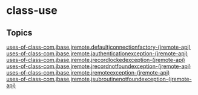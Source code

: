 # class-use

## Topics

[uses-of-class-com.jbase.jremote.defaultjconnectionfactory-(jremote-api)](./uses-of-class-com.jbase.jremote.defaultjconnectionfactory-(jremote-api))  
[uses-of-class-com.jbase.jremote.jauthenticationexception-(jremote-api)](./uses-of-class-com.jbase.jremote.jauthenticationexception-(jremote-api))  
[uses-of-class-com.jbase.jremote.jrecordlockedexception-(jremote-api)](./uses-of-class-com.jbase.jremote.jrecordlockedexception-(jremote-api))  
[uses-of-class-com.jbase.jremote.jrecordnotfoundexception-(jremote-api)](./uses-of-class-com.jbase.jremote.jrecordnotfoundexception-(jremote-api))  
[uses-of-class-com.jbase.jremote.jremoteexception-(jremote-api)](./uses-of-class-com.jbase.jremote.jremoteexception-(jremote-api))  
[uses-of-class-com.jbase.jremote.jsubroutinenotfoundexception-(jremote-api)](./uses-of-class-com.jbase.jremote.jsubroutinenotfoundexception-(jremote-api))  
